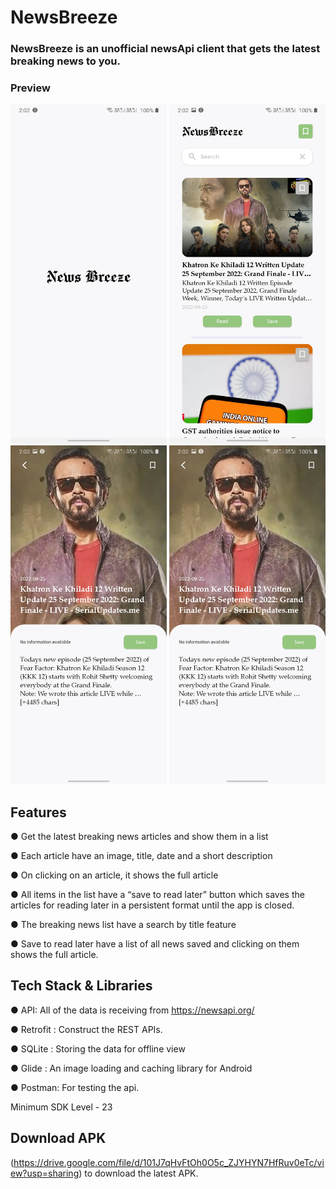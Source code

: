# NewsBreeze

### NewsBreeze is an unofficial newsApi client that gets the latest breaking news to you.

### Preview

<p float="left">
  <img src="Screenshots/1.jpg" width="250" /> 
  <img src="Screenshots/2.jpg" width="250" /> 
   <img src="Screenshots/3.jpg" width="250" /> 
   <img src="Screenshots/3.jpg" width="250" /> 
</p>


## Features

● Get the latest breaking news articles and show them in a list

● Each article have an image, title, date and a short description

● On clicking on an article, it shows the full article

● All items in the list have a “save to read later” button which saves the articles
for reading later in a persistent format until the app is closed.

● The breaking news list have a search by title feature

● Save to read later have a list of all news saved and clicking on them shows
the full article.


## Tech Stack & Libraries
● API: All of the data is receiving from https://newsapi.org/

● Retrofit : Construct the REST APIs.

● SQLite : Storing the data for offline view

● Glide : An image loading and caching library for Android

● Postman: For testing the api.


Minimum SDK Level - 23



## Download APK
(https://drive.google.com/file/d/101J7qHvFtOh0O5c_ZJYHYN7HfRuv0eTc/view?usp=sharing) to download the latest APK.
